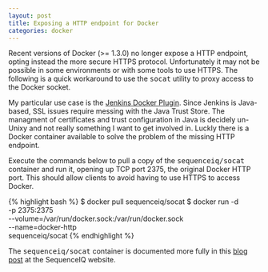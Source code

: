 ```yaml
---
layout: post
title: Exposing a HTTP endpoint for Docker
categories: docker
---
```


Recent versions of Docker (>= 1.3.0) no longer expose a HTTP endpoint, opting instead the more secure HTTPS protocol.  Unfortunately it may not be possible in some environments or with some tools to use HTTPS.  The following is a quick workaround to use the <tt>socat</tt> utility to proxy access to the Docker socket.


My particular use case is the <a href="https://wiki.jenkins-ci.org/display/JENKINS/Docker+Plugin">Jenkins Docker Plugin</a>.  Since Jenkins is Java-based, SSL issues require messing with the Java Trust Store.  The managment of certificates and trust configuration in Java is decidely un-Unixy and not really something I want to get involved in.  Luckly there is a Docker container available to solve the problem of the missing HTTP endpoint.

Execute the commands below to pull a copy of the <tt>sequenceiq/socat</tt> container and run it, opening up TCP port 2375, the original Docker HTTP port.  This should allow clients to avoid having to use HTTPS to access Docker.

{% highlight bash %}
$ docker pull sequenceiq/socat
$ docker run -d \
      -p 2375:2375 \
      --volume=/var/run/docker.sock:/var/run/docker.sock \
      --name=docker-http \
      sequenceiq/socat
{% endhighlight %}

The <tt>sequenceiq/socat</tt> container is documented more fully in this <a href="http://blog.sequenceiq.com/blog/2014/10/17/boot2docker-tls-workaround/">blog post</a> at the SequenceIQ website.